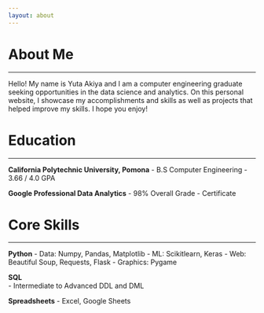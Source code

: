 ```yaml
---
layout: about 
---
```


# About Me
---
Hello! My name is Yuta Akiya and I am a computer engineering graduate seeking opportunities in the data science and analytics. 
On this personal website, I showcase my accomplishments and skills as well as projects that helped improve my skills. I hope you enjoy!


# Education
---
**California Polytechnic University, Pomona**
    - B.S Computer Engineering
    - 3.66 / 4.0 GPA


**Google Professional Data Analytics**
    - 98% Overall Grade
    - Certificate


# Core Skills  
---
**Python**
    - Data: Numpy, Pandas, Matplotlib
    - ML: Scikitlearn, Keras
    - Web: Beautiful Soup, Requests, Flask
    - Graphics: Pygame


**SQL**  
    - Intermediate to Advanced DDL and DML


**Spreadsheets**
    - Excel, Google Sheets
